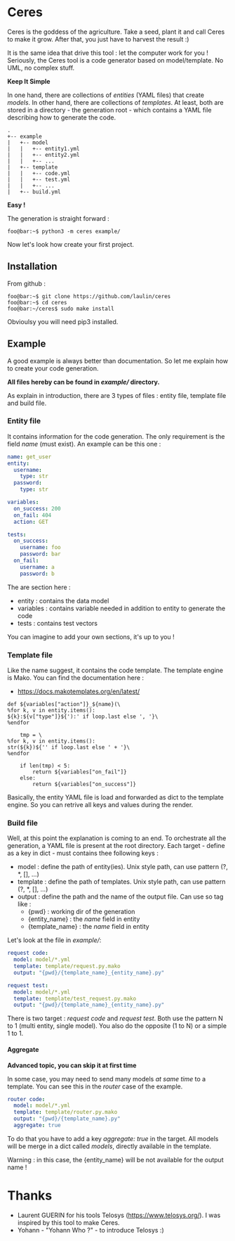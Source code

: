 # Ceres 

Ceres is the goddess of the agriculture. Take a seed, plant it and call Ceres 
to make it grow. After that, you just have to harvest the result :)

It is the same idea that drive this tool : let the computer work for you !
Seriously, the Ceres tool is a code generator based on model/template. 
No UML, no complex stuff.

**Keep It Simple**

In one hand, there are collections of *entities* (YAML files) that create *models*.
In other hand, there are collections of *templates*. At least, both are stored in a
directory - the generation root - which contains a YAML file describing how to 
generate the code. 

```
.
+-- example
|   +-- model
|   |   +-- entity1.yml
|   |   +-- entity2.yml
|   |   +-- ...
|   +-- template
|   |   +-- code.yml
|   |   +-- test.yml
|   |   +-- ...
|   +-- build.yml
```

**Easy !**

The generation is straight forward :

```console
foo@bar:~$ python3 -m ceres example/ 
```

Now let's look how create your first project.

## Installation

From github :

```console
foo@bar:~$ git clone https://github.com/laulin/ceres
foo@bar:~$ cd ceres
foo@bar:~/ceres$ sudo make install
```

Obvioulsy you will need pip3 installed.

## Example

A good example is always better than documentation. So let me 
explain how to create your code generation.

**All files hereby can be found in *example/* directory.**

As explain in introduction, there are 3 types of files : entity file,
template file and build file.

### Entity file

It contains information for the code generation. The only
requirement is the field *name* (must exist). An example 
can be this one :

```YAML
name: get_user
entity:
  username: 
    type: str
  password: 
    type: str

variables:
  on_success: 200
  on_fail: 404
  action: GET

tests:
  on_success:
    username: foo
    password: bar
  on_fail:
    username: a
    password: b
```

The are section here :

- entity : contains the data model
- variables : contains variable needed in addition to entity to 
    generate the code
- tests : contains test vectors

You can imagine to add your own sections, it's up to you !


### Template file

Like the name suggest, it contains the code template. The template engine is 
Mako. You can find the documentation here :

- https://docs.makotemplates.org/en/latest/

```mako
def ${variables["action"]}_${name}(\
%for k, v in entity.items():
${k}:${v["type"]}${'):' if loop.last else ', '}\
%endfor

    tmp = \
%for k, v in entity.items():
str(${k})${'' if loop.last else ' + '}\
%endfor

    if len(tmp) < 5:
        return ${variables["on_fail"]}
    else:
        return ${variables["on_success"]}
```

Basically, the entity YAML file is load and forwarded as dict to the template
engine. So you can retrive all keys and values during the render. 

### Build file

Well, at this point the explanation is coming to an end. To orchestrate all the 
generation, a YAML file is present at the root directory. Each target - define 
as a key in dict - must contains thee following keys :

- model : define the path of entity(ies). Unix style path, can use pattern (?, *, [], ...)
- template : define the path of templates. Unix style path, can use pattern (?, *, [], ...)
- output : define the path and the name of the output file. Can use so tag like :
    * {pwd} : working dir of the generation
    * {entity_name} : the *name* field in entity
    * {template_name} : the *name* field in entity

Let's look at the file in *example/*: 

```YAML
request code:
  model: model/*.yml
  template: template/request.py.mako
  output: "{pwd}/{template_name}_{entity_name}.py"

request test:
  model: model/*.yml
  template: template/test_request.py.mako
  output: "{pwd}/{template_name}_{entity_name}.py"
```
There is two target : *request code* and *request test*. Both use the pattern
N to 1 (multi entity, single model). You also do the opposite (1 to N) or 
a simple 1 to 1. 

#### Aggregate

**Advanced topic, you can skip it at first time**

In some case, you may need to send many models *at same time* to a template. 
You can see this in the *router* case of the example. 

```yaml
router code:
  model: model/*.yml
  template: template/router.py.mako
  output: "{pwd}/{template_name}.py"
  aggregate: true
```

To do that you have to add a key *aggregate: true* in the target. All 
models will be merge in a dict called *models*, directly available in 
the template. 

Warning : in this case, the {entity_name} will be not available for
the output name !

# Thanks

- Laurent GUERIN for his tools Telosys (https://www.telosys.org/). I was 
  inspired by this tool to make Ceres.
- Yohann - "Yohann Who ?" - to introduce Telosys :)

